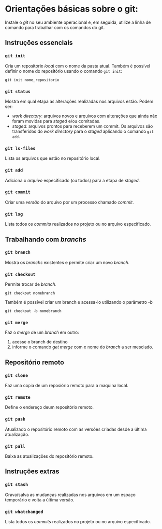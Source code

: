 # Orientações básicas sobre o git:
Instale o _git_ no seu ambiente operacional e, em seguida, utilize a linha de comando para trabalhar com os comandos do git.
## Instruções essenciais
### `git init`
Cria um repositório _local_ com o nome da pasta atual. Também é possível definir o nome do repositório usando o comando `git init`:
```
git init nome_repositorio
```
### `git status`
Mostra em qual etapa as alterações realizadas nos arquivos estão. Podem ser:
 - *work directory*: arquivos novos e arquivos com alterações que ainda não foram movidas para *staged* e/ou comitadas.
 - *staged*: arquivos prontos para receberem um commit. Os arquivos são transferidos do _work directory_ para o _staged_ aplicando o comando `git add`.
### `git ls-files`
Lista os arquivos que estão no repositório local.
### `git add`
Adiciona o _arquivo_ especificado (ou todos) para a etapa de _staged_. 
### `git commit`
Criar uma _versão_ do arquivo por um processo chamado _*commit*_.
### `git log`
Lista todos os _commits_ realizados no projeto ou no arquivo específicado.

## Trabalhando com _branchs_
### `git branch`
Mostra os _branchs_ existentes e permite criar um novo _branch_. 
### `git checkout`
Permite trocar de _branch_. 
```
git checkout nomebranch
```
Também é possível criar um branch e acessa-lo utilizando o parâmetro _-b_
```
git checkout -b nomebranch
```
### `git merge`
Faz o _merge_ de um _branch_ em outro:
1. acesse o branch de destino
2. informe o comando _get merge_ com o nome do _branch_ a ser mesclado. 

## Repositório remoto
### `git clone`
Faz uma copia de um reposiório remoto para a maquina local. 
### `git remote`
Define o endereço deum repositório remoto.
### `git push`
Atualizado o repositório remoto com as versões criadas desde a última atualização.
### `git pull`
Baixa as atualizações do repositório remoto.

## Instruções extras
### `git stash`
Grava/salva as mudanças realizadas nos arquivos em um espaço temporário e volta a última versão.
### `git whatchanged`
Lista todos os _commits_ realizados no projeto ou no arquivo específicado.

